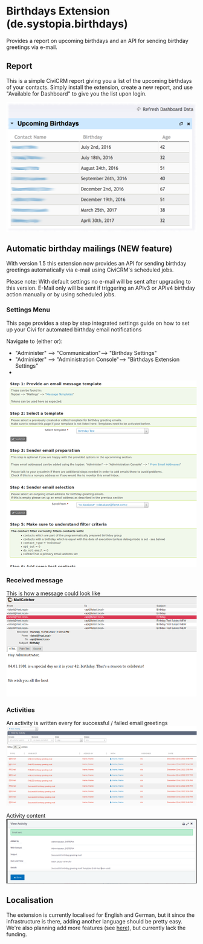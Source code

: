 # Birthdays Extension (de.systopia.birthdays)
Provides a report on upcoming birthdays and an API for sending 
birthday greetings via e-mail.

## Report
This is a simple CiviCRM report giving you a list of the upcoming birthdays of
your contacts. Simply install the extension, create a new report, and use
"Available for Dashboard" to give you the list upon login.

![image](docs/images/birthday_report.png)

## Automatic birthday mailings (NEW feature)
With version 1.5 this extension now provides an API for sending 
birthday greetings automatically via e-mail using CiviCRM's scheduled jobs.

Please note: With default settings no e-mail will be sent after upgrading 
to this version. E-Mail only will be sent if triggering an APIv3 or APIv4
birthday action manually or by using scheduled jobs.

### Settings Menu
This page provides a step by step integrated settings guide on how to set up
your Civi for automated birthday email notifications

Navigate to (either or):
- "Administer" --> "Communication"--> "Birthday Settings"
- "Administer" --> "Administration Console"--> "Birthdays Extension Settings"
- 
![image](docs/images/birthday_settings.png)

### Received message
This is how a message could look like
![image](docs/images/birthday_inbox.png)

### Activities
An activity is written every for successful / failed email greetings
![image](docs/images/birthday_activities.png)

Activity content
![image](docs/images/birthday_acitivty.png)


## Localisation

The extension is currently localised for English and German, but it since the
infrastructure is there, adding another language should be pretty easy. We're
also planning add more features (see
[here](https://github.com/systopia/de.systopia.birthdays/issues)), but currently
lack the funding.
